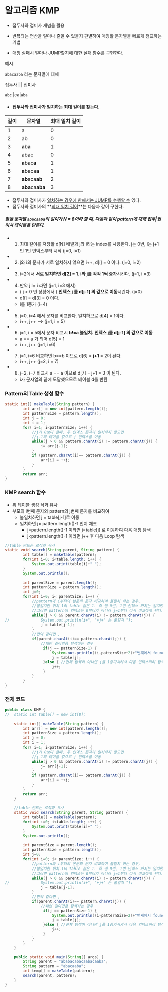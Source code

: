 # 알고리즘 KMP

- 접두사와 접미사 개념을 활용
- 반복되는 연산을 얼마나 줄일 수 있을지 판별하여 매칭할 문자열을 빠르게 점프하는 기법

- 매칭 실패시 얼마나 JUMP할지에 대한 실패 함수를 구현한다.

예시

`abacaaba` 라는 문자열에 대해

접두사 |  | 접미사

`abc` |ca|`aba`



- #### 접두사와 접미사가 일치하는 최대 길이를 찾는다.

| 길이 | 문자열           | 최대 일치 길이 |
| ---- | ---------------- | -------------- |
| 1    | a                | 0              |
| 2    | ab               | 0              |
| 3    | **a**b**a**      | 1              |
| 4    | abac             | 0              |
| 5    | **a**bac**a**    | 1              |
| 6    | **a**baca**a**   | 1              |
| 7    | **ab**aca**ab**  | 2              |
| 8    | **aba**ca**aba** | 3              |

- 접두사와 접미사가 <u>일치하는 경우에 한해서는 JUMP를 수행할 수</u> 있다. 
- 접두사와 접미사의 **<u>최대 일치 길이</u>**는 다음과 같이 구한다.



##### 찾을 문자열 `abacaaba`의 길이가 N = 8이라 할 때, 다음과 같이 pattern에 대해 접두|접미사 테이블을 만든다. 

- 1) 최대 길이를 저장할 d[N] 배열과 j와 i라는 index를 사용한다. j는 0번, i는 j+1인 1번 인덱스부터 시작 (j=0, i=1)
- 2) j와 i의 문자가 서로 일치하지 않으면 i++, d[i] = 0 이다. (j=0, i=2)
- 3) i=2에서 **서로 일치하면** **d[2] = 1. i와 j를 각각 1씩 증가**시킨다. (j=1, i =3)

- 4) 만약 j != i 라면 (j=1, i=3 에서)
  - ( j > 0 인 상황에서 ) **인덱스 j 를 d[j-1] 의 값으로 이동**시킨다. (j=0)
  - d[i] = d[3] = 0 이다.
  - i를 1증가 (i=4)
- 5) j=0, i=4 에서 문자를 비교한다. 일치하므로 d[4] = 1이다.
  - i++, j++ ==> (j=1, i = 5)
- 6) j=1, i = 5에서 문자 비교시 **b!=a 불일치.** **인덱스 j를 d[j-1] 의 값으로 이동**
  - a == a 가 되어 d[5] = 1
  - i++, j++ (j=1, i=6)
- 7) j=1, i=6 비교하면  b==b 이므로 d[6] = **j+1** = 2이 된다.
  - i++, j++ (j=2, i = 7)
- 8) j=2, i=7 비교시 a == a 이므로 d[7] = j+1 = 3 이 된다.
  - i가 문자열의 끝에 도달했으므로 테이블 d를 반환 



### Pattern의 Table 생성 함수 

```java
static int[] makeTable(String pattern) {
		int arr[] = new int[pattern.length()];
		int patternSize = pattern.length();
		int j = 0;
		int i = 1;
		for( i=1; i<patternSize; i++) {
			//j가 0보다 클때, 두 인덱스 문자가 일치하지 않으면 
			//j-1의 테이블 값으로 j 인덱스를 이동 
			while(j > 0 && pattern.charAt(i) != pattern.charAt(j)) {
				j= arr[j-1];
			}
			if (pattern.charAt(i)== pattern.charAt(j)) {
				arr[i] = ++j;
			}
		}
		return arr;
}
```



### KMP search 함수 

- 위 테이블 생성 식과 유사
- 부모의 i번째 문자와 pattern의 j번째 문자를 비교하여 
  - 불일치하면 j = table[j-1]로 이동	
  - 일치하면 j= pattern.length()-1 인지 체크
    - j=pattern.length()-1 이라면 j=table[j] 로 이동하여 다음 매칭 탐색 
    - j<pattern.length()-1 이라면 j++ 후 다음 Loop 탐색 

```java
//table 만드는 로직과 유사 
static void search(String parent, String pattern) {
		int table[] = makeTable(pattern);
		for(int i=0; i<table.length; i++) {
			System.out.print(table[i]+" ");
		}
		System.out.println();
		
		int parentSize = parent.length();
		int patternSize = pattern.length();
		int j=0;
		for(int i=0; i< parentSize; i++) {
			//pattern과 i부터의 본문의 문자 비교하여 불일치 하는 경우,
			//불일치한 위치-1의 table 값은 1. 즉 맨 0번, 1번 인덱스 까지는 일치했음을 알 수 있다.
			//그러면 pattern의 인덱스는 0부터가 아니라 j=1부터 다시 비교하게 된다.
			while(j > 0 && parent.charAt(i) != pattern.charAt(j)) {
//				System.out.println(i+", "+j+" 는 불일치 ");
				j = table[j-1];
			}
			//만약 같다면 , 
			if(parent.charAt(i)== pattern.charAt(j)) {
				//패턴 길이만큼 탐색하는 경우 
				 if(j == patternSize-1) {
					 System.out.println((i-patternSize+2)+"번째에서 found");
					 j = table[j];
				 }else { //전체 탐색이 아니면 j를 1증가시켜서 다음 인덱스끼리 탐색
					 j++;
				 }
			}
		}
}
```





### 전체 코드

```java
public class KMP {
//	static int table[] = new int[8];
	
	static int[] makeTable(String pattern) {
		int arr[] = new int[pattern.length()];
		int patternSize = pattern.length();
		int j = 0;
		int i = 1;
		for( i=1; i<patternSize; i++) {
			//j가 0보다 클때, 두 인덱스 문자가 일치하지 않으면 
			//j-1의 테이블 값으로 j 인덱스를 이동 
			while(j > 0 && pattern.charAt(i) != pattern.charAt(j)) {
				j= arr[j-1];
			}
			if (pattern.charAt(i)== pattern.charAt(j)) {
				arr[i] = ++j;
			}
		}
		return arr;
	}
	
	//table 만드는 로직과 유사 
	static void search(String parent, String pattern) {
		int table[] = makeTable(pattern);
		for(int i=0; i<table.length; i++) {
			System.out.print(table[i]+" ");
		}
		System.out.println();
		
		int parentSize = parent.length();
		int patternSize = pattern.length();
		int j=0;
		for(int i=0; i< parentSize; i++) {
			//pattern과 i부터의 본문의 문자 비교하여 불일치 하는 경우,
			//불일치한 위치-1의 table 값은 1. 즉 맨 0번, 1번 인덱스 까지는 일치했음을 알 수 있다.
			//그러면 pattern의 인덱스는 0부터가 아니라 j=1부터 다시 비교하게 된다.
			while(j > 0 && parent.charAt(i) != pattern.charAt(j)) {
//				System.out.println(i+", "+j+" 는 불일치 ");
				j = table[j-1];
			}
			//만약 같다면 , 
			if(parent.charAt(i)== pattern.charAt(j)) {
				//패턴 길이만큼 탐색하는 경우 
				 if(j == patternSize-1) {
					 System.out.println((i-patternSize+2)+"번째에서 found");
					 j = table[j];
				 }else { //전체 탐색이 아니면 j를 1증가시켜서 다음 인덱스끼리 탐색
					 j++;
				 }
			}
		}
	}

	public static void main(String[] args) {
		String parent = "ababacabacaabacaaba";
		String pattern = "abacaaba";
		int temp[] = makeTable(pattern);
		search(parent, pattern);
	}
}
```

